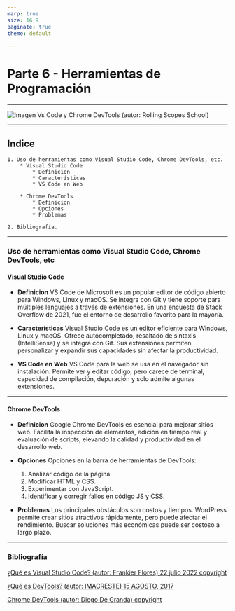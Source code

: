 ```yaml
---
marp: true
size: 16:9
paginate: true
theme: default

---
```


# Parte 6 - Herramientas de Programación

---

![Imagen Vs Code y Chrome DevTools (autor: Rolling Scopes School)](https://i.ytimg.com/vi/WlQQs6Lxdtk/maxresdefault.jpg)

---

## Indice

    1. Uso de herramientas como Visual Studio Code, Chrome DevTools, etc.
        * Visual Studio Code
            * Definicion
            * Características
            * VS Code en Web

        * Chrome DevTools
            * Definicion
            * Opciones
            * Problemas

    2. Bibliografía.

---

### Uso de herramientas como Visual Studio Code, Chrome DevTools, etc

#### Visual Studio Code

* **Definicion** VS Code de Microsoft es un popular editor de código abierto para Windows, Linux y macOS. Se integra con Git y tiene soporte para múltiples lenguajes a través de extensiones. En una encuesta de Stack Overflow de 2021, fue el entorno de desarrollo favorito para la mayoría.

* **Características** Visual Studio Code es un editor eficiente para Windows, Linux y macOS. Ofrece autocompletado, resaltado de sintaxis (IntelliSense) y se integra con Git. Sus extensiones permiten personalizar y expandir sus capacidades sin afectar la productividad.

* **VS Code en Web** VS Code para la web se usa en el navegador sin instalación. Permite ver y editar código, pero carece de terminal, capacidad de compilación, depuración y solo admite algunas extensiones.

---

#### Chrome DevTools

* **Definicion** Google Chrome DevTools es esencial para mejorar sitios web. Facilita la inspección de elementos, edición en tiempo real y evaluación de scripts, elevando la calidad y productividad en el desarrollo web.

* **Opciones** Opciones en la barra de herramientas de DevTools:

    1. Analizar código de la página.
    2. Modificar HTML y CSS.
    3. Experimentar con JavaScript.
    4. Identificar y corregir fallos en código JS y CSS.

* **Problemas** Los principales obstáculos son costos y tiempos. WordPress permite crear sitios atractivos rápidamente, pero puede afectar el rendimiento. Buscar soluciones más económicas puede ser costoso a largo plazo.

---

### Bibliografía

[¿Qué es Visual Studio Code? (autor: Frankier Flores) 22 julio 2022 copyright](https://openwebinars.net/blog/que-es-visual-studio-code-y-que-ventajas-ofrece/)

[¿Qué es DevTools? (autor: IMACRESTE) 15 AGOSTO, 2017](https://imacreste.com/que-es-y-porque-usar-devtools/)

[Chrome DevTools (autor: Diego De Granda) copyright](https://platzi.com/clases/1758-html-practico/24684-chrome-dev-tools/)
